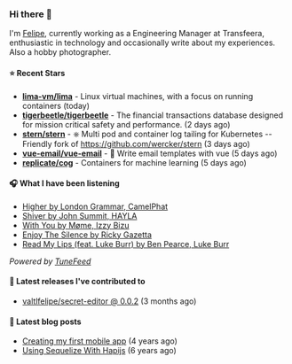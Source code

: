 ### Hi there 👋

I'm [Felipe](https://felipevm.com), currently working as a Engineering Manager at Transfeera, enthusiastic in technology and occasionally write about my experiences. Also a hobby photographer.

#### ⭐ Recent Stars
- **[lima-vm/lima](https://github.com/lima-vm/lima)** - Linux virtual machines, with a focus on running containers (today)
- **[tigerbeetle/tigerbeetle](https://github.com/tigerbeetle/tigerbeetle)** - The financial transactions database designed for mission critical safety and performance. (2 days ago)
- **[stern/stern](https://github.com/stern/stern)** - ⎈ Multi pod and container log tailing for Kubernetes -- Friendly fork of https://github.com/wercker/stern (3 days ago)
- **[vue-email/vue-email](https://github.com/vue-email/vue-email)** - 💌 Write email templates with vue (5 days ago)
- **[replicate/cog](https://github.com/replicate/cog)** - Containers for machine learning (5 days ago)

#### 🎧 What I have been listening
- [Higher by London Grammar, CamelPhat](https://open.spotify.com/track/538oTJvFVhOmvB4ol5rDoA)
- [Shiver by John Summit, HAYLA](https://open.spotify.com/track/32VIrOsJmwvqRm4rWFBCsi)
- [With You by Møme, Izzy Bizu](https://open.spotify.com/track/3VLHw9LckKrlGkzPxfJRLE)
- [Enjoy The Silence by Ricky Gazetta](https://open.spotify.com/track/5uTayUqWolm7zY8KUlUwnJ)
- [Read My Lips (feat. Luke Burr) by Ben Pearce, Luke Burr](https://open.spotify.com/track/3HEogXsBOz2fTBJVAgH1NF)

_Powered by [TuneFeed](https://tunefeed.app?ref=valtlfelipe-gh-profile)_ 

#### 🚀 Latest releases I've contributed to


- [valtlfelipe/secret-editor @ 0.0.2](https://github.com/valtlfelipe/secret-editor/releases/tag/0.0.2) (3 months ago)

#### 📄 Latest blog posts
- [Creating my first mobile app](https://felipevm.com/posts/creating-my-first-mobile-app/) (4 years ago)
- [Using Sequelize With Hapijs](https://felipevm.com/posts/using-sequelize-with-hapijs/) (6 years ago)
